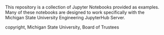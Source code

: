 This repository is a collection of Jupyter Notebooks provided as examples.
Many of these notebooks are designed to work specifically with the Michigan
State University Engineering JupyterHub Server.

copyright, Michigan State University, Board of Trustees